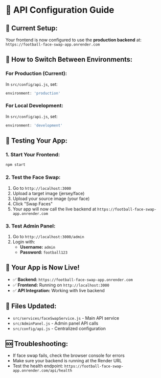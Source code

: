 # 🔧 API Configuration Guide

## 🎯 **Current Setup:**
Your frontend is now configured to use the **production backend** at:
`https://football-face-swap-app.onrender.com`

## 🔄 **How to Switch Between Environments:**

### **For Production (Current):**
In `src/config/api.js`, set:
```javascript
environment: 'production'
```

### **For Local Development:**
In `src/config/api.js`, set:
```javascript
environment: 'development'
```

## 🚀 **Testing Your App:**

### **1. Start Your Frontend:**
```bash
npm start
```

### **2. Test the Face Swap:**
1. Go to `http://localhost:3000`
2. Upload a target image (jersey/face)
3. Upload your source image (your face)
4. Click "Swap Faces"
5. Your app will now call the live backend at `https://football-face-swap-app.onrender.com`

### **3. Test Admin Panel:**
1. Go to `http://localhost:3000/admin`
2. Login with:
   - **Username:** `admin`
   - **Password:** `football123`

## 🎉 **Your App is Now Live!**

- ✅ **Backend:** `https://football-face-swap-app.onrender.com`
- ✅ **Frontend:** Running on `http://localhost:3000`
- ✅ **API Integration:** Working with live backend

## 🔧 **Files Updated:**
- `src/services/faceSwapService.js` - Main API service
- `src/AdminPanel.js` - Admin panel API calls
- `src/config/api.js` - Centralized configuration

## 🆘 **Troubleshooting:**
- If face swap fails, check the browser console for errors
- Make sure your backend is running at the Render URL
- Test the health endpoint: `https://football-face-swap-app.onrender.com/api/health`
